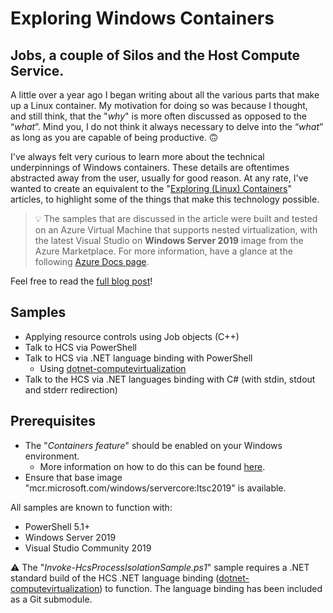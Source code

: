 # Exploring Windows Containers

## Jobs, a couple of Silos and the Host Compute Service.

A little over a year ago I began writing about all the various parts that make up a Linux container. My motivation for doing so was because I thought, and still think, that the "_why_" is more often discussed as opposed to the “_what_”. Mind you, I do not think it always necessary to delve into the “_what_” as long as you are capable of being productive. 🙃

I've always felt very curious to learn more about the technical underpinnings of Windows containers. These details are oftentimes abstracted away from the user, usually for good reason. At any rate, I've wanted to create an equivalent to the "[Exploring (Linux) Containers](/categories/exploring-linux-containers/)" articles, to highlight some of the things that make this technology possible.

> 💡 The samples that are discussed in the article were built and tested on an Azure Virtual Machine that supports nested virtualization, with the latest Visual Studio on __Windows Server 2019__ image from the Azure Marketplace. For more information, have a glance at the following [Azure Docs page](https://docs.microsoft.com/en-us/azure/virtual-machines/windows/using-visual-studio-vm).

Feel free to read the [full blog post](https://thomasvanlaere.com/posts/2021/06/exploring-windows-containers/)!

## Samples

- Applying resource controls using Job objects (C++)
- Talk to HCS via PowerShell
- Talk to HCS via .NET language binding with PowerShell
  - Using [dotnet-computevirtualization](https://github.com/microsoft/dotnet-computevirtualization)
- Talk to the HCS via .NET languages binding with C# (with stdin, stdout and stderr redirection)

## Prerequisites

- The "_Containers feature_" should be enabled on your Windows environment.
  - More information on how to do this can be found [here](https://docs.microsoft.com/en-us/virtualization/windowscontainers/quick-start/set-up-environment?tabs=Windows-Server).
- Ensure that base image "mcr.microsoft.com/windows/servercore:ltsc2019" is available. 

All samples are known to function with:

- PowerShell 5.1+
- Windows Server 2019
- Visual Studio Community 2019

⚠️ The "_Invoke-HcsProcessIsolationSample.ps1_" sample requires a .NET standard build of the HCS .NET language binding ([dotnet-computevirtualization](https://github.com/microsoft/dotnet-computevirtualization)) to function. The language binding has been included as a Git submodule.
